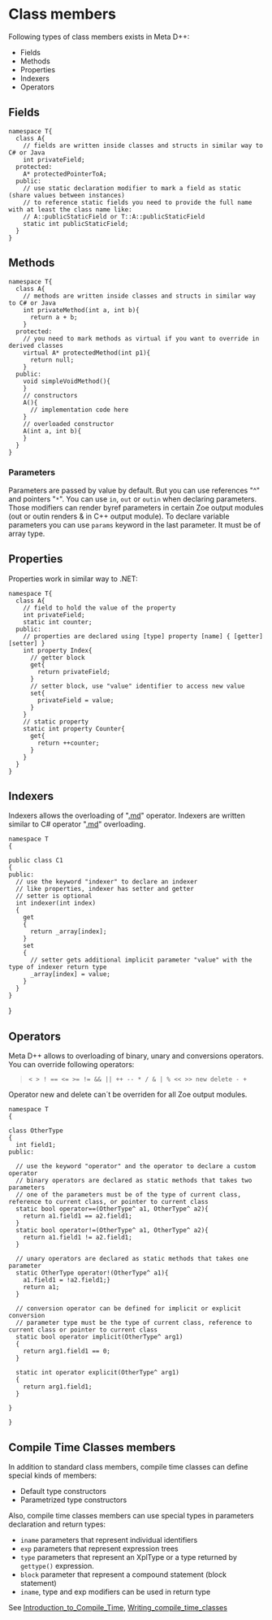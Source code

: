# Class members #

Following types of class members exists in Meta D++:

  * Fields
  * Methods
  * Properties
  * Indexers
  * Operators

## Fields ##

```
namespace T{
  class A{
    // fields are written inside classes and structs in similar way to C# or Java
    int privateField;
  protected:
    A* protectedPointerToA;
  public:
    // use static declaration modifier to mark a field as static (share values between instances)
    // to reference static fields you need to provide the full name with at least the class name like:
    // A::publicStaticField or T::A::publicStaticField
    static int publicStaticField;
  }
}
```

## Methods ##

```
namespace T{
  class A{
    // methods are written inside classes and structs in similar way to C# or Java
    int privateMethod(int a, int b){
      return a + b;
    }
  protected:
    // you need to mark methods as virtual if you want to override in derived classes
    virtual A* protectedMethod(int p1){
      return null;
    }
  public:
    void simpleVoidMethod(){
    }
    // constructors
    A(){
      // implementation code here
    }
    // overloaded constructor
    A(int a, int b){
    }
  }
}
```

### Parameters ###

Parameters are passed by value by default. But you can use references "^" and pointers "`*`".
You can use `in`, `out` or `outin` when declaring parameters. Those modifiers can render byref parameters in certain Zoe output modules (out or outin renders & in C++ output module).
To declare variable parameters you can use `params` keyword in the last parameter. It must be of array type.

## Properties ##

Properties work in similar way to .NET:

```
namespace T{
  class A{
    // field to hold the value of the property
    int privateField;
    static int counter;
  public:
    // properties are declared using [type] property [name] { [getter] [setter] }
    int property Index{
      // getter block
      get{
        return privateField;
      }
      // setter block, use "value" identifier to access new value
      set{
        privateField = value;
      }
    }
    // static property
    static int property Counter{
      get{
        return ++counter;
      }
    }
  }
}

```


## Indexers ##

Indexers allows the overloading of "[.md](.md)" operator. Indexers are written similar to C# operator "[.md](.md)" overloading.

```
namespace T
{

public class C1
{
public:
  // use the keyword "indexer" to declare an indexer
  // like properties, indexer has setter and getter
  // setter is optional
  int indexer(int index)
  {
    get
    {
      return _array[index];
    }
    set
    {
      // setter gets additional implicit parameter "value" with the type of indexer return type
      _array[index] = value;
    }
  }
}
```

}

## Operators ##

Meta D++ allows to overloading of binary, unary and conversions operators.
You can override following operators:
> `< > ! == <= >= != && || ++ -- * / & | % << >> new delete - +`

Operator new and delete can´t be overriden for all Zoe output modules.

```
namespace T
{

class OtherType
{
  int field1;
public:

  // use the keyword "operator" and the operator to declare a custom operator
  // binary operators are declared as static methods that takes two parameters
  // one of the parameters must be of the type of current class, reference to current class, or pointer to current class
  static bool operator==(OtherType^ a1, OtherType^ a2){
    return a1.field1 == a2.field1;
  }
  static bool operator!=(OtherType^ a1, OtherType^ a2){
    return a1.field1 != a2.field1;
  }

  // unary operators are declared as static methods that takes one parameter
  static OtherType operator!(OtherType^ a1){
    a1.field1 = !a2.field1;}
    return a1;
  }

  // conversion operator can be defined for implicit or explicit conversion
  // parameter type must be the type of current class, reference to current class or pointer to current class
  static bool operator implicit(OtherType^ arg1)
  {
    return arg1.field1 == 0;
  }

  static int operator explicit(OtherType^ arg1)
  {
    return arg1.field1;
  }

}

}

```

## Compile Time Classes members ##

In addition to standard class members, compile time classes can define special kinds of members:
  * Default type constructors
  * Parametrized type constructors

Also, compile time classes members can use special types in parameters declaration and return types:
  * `iname` parameters that represent individual identifiers
  * `exp` parameters that represent expression trees
  * `type` parameters that represent an XplType or a type returned by `gettype()` expression.
  * `block` parameter that represent a compound statement (block statement)
  * `iname`, type and exp modifiers can be used in return type

See [Introduction\_to\_Compile\_Time](Introduction_to_Compile_Time.md), [Writing\_compile\_time\_classes](Writing_compile_time_classes.md)